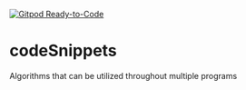 [![Gitpod Ready-to-Code](https://img.shields.io/badge/Gitpod-Ready--to--Code-blue?logo=gitpod)](https://gitpod.io/#https://github.com/sammydentino/codeSnippets) 

# codeSnippets
Algorithms that can be utilized throughout multiple programs
